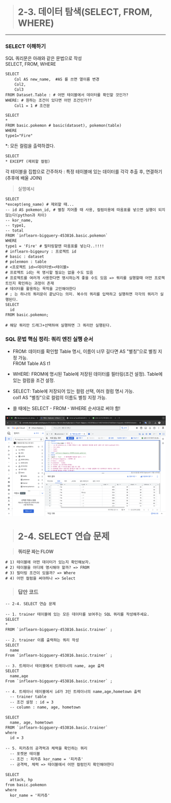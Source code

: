 > # 2-3. 데이터 탐색(SELECT, FROM, WHERE)
---
### SELECT 이해하기
SQL 쿼리문은 아래와 같은 문법으로 작성  
SELECT, FROM, WHERE
```
SELECT  
    Col AS new_name,  #AS 를 쓰면 열이름 변경
    Col2,  
    Col3  
FROM Dataset.Table : # 어떤 테이블에서 데이터를 확인할 것인가?
WHERE: # 원하는 조건이 있다면 어떤 조건인가??
    Col1 = 1 # 조건문
```
```
SELECT
*
FROM basic.pokemon # basic(dataset), pokemon(table)
WHERE
type1="Fire"
```
*: 모든 컬럼을 출력하겠다.
```
SELECT
* EXCEPT (제외할 컬럼)
```
각 테이블을 집합으로 간주하자 : 특정 테이블에 있는 데이터를 각각 추출 후, 연결하기(추후에 배울 JOIN)

> 실행예시
```
SELECT 
*except(eng_name) # 제외할 때...
-- id AS pokemon_id, # 별칭 지어줄 때 사용, 컬럼이용에 따옴표를 넣으면 실행이 되지 않는다(python과 차이)
-- kor_name,
-- type1,
-- total
FROM `inflearn-bigquery-453816.basic.pokemon` 
WHERE 
type1 = 'Fire' # 필터링할땐 따옴표를 넣는다..!!!!
# inflearn-bigqeury : 프로젝트 id
# basic : dataset
# polenmon : table
# <프로젝트 id><데이터셋><테이블>
# 프로젝트 id는 꼭 명시할 필요는 없을 수도 있음
# 프로젝트를 여러개 사용한다면 명시하는게 좋을 수도 있음 => 쿼리를 실행할때 어떤 프로젝트인지 확인하는 과정이 존재
# 데이터를 활용하는 목적을 고민해야한다
# ; 는 하나의 쿼리문이 끝났다는 의미. 복수의 쿼리를 입력하고 실행하면 각각의 쿼리가 실행된다.
SELECT
  id
FROM basic.pokemon;

# 해당 쿼리만 드래그+선택하여 실행하면 그 쿼리만 실행된다.
```
### SQL 문법 핵심 정리: 쿼리 엔진 실행 순서
- FROM: 데이터를 확인할 Table 명시, 이름이 너무 길다면 AS "별칭"으로 별칭 지정 가능.  
FROM Table AS t1

- WHERE: FROM에 명시된 Table에 저장된 데이터를 필터링(조건 설정). Table에 있는 컬럼을 조건 설정.

- SELECT: Table에 저장되어 있는 컬럼 선택, 여러 컬럼 명시 가능.  
col1 AS "별칭"으로 컬럼의 이름도 별칭 지정 가능.

* 쓸 때에는 SELECT - FROM - WHERE 순서대로 써야 함!

![](https://github.com/shylitboi/SQL/blob/b1e3b8a1d3511bb3410a42538e5c045b5b524480/Assignment_25_1/images/%E1%84%89%E1%85%B3%E1%84%8F%E1%85%B3%E1%84%85%E1%85%B5%E1%86%AB%E1%84%89%E1%85%A3%E1%86%BA%202025-03-22%20%E1%84%8B%E1%85%A9%E1%84%92%E1%85%AE%204.43.39.png)


># 2-4. SELECT 연습 문제

>  **쿼리문 짜는 FLOW**
```
# 1) 테이블에 어떤 데이터가 있는지 확인해보자.
# 2) 테이블을 어디에 명시해야 할까? => FROM
# 3) 필터링 조건이 있을까? => Where
# 4) 어떤 컬럼을 써야하나 => Select
```

>### 답안 코드
```
-- 2-4. SELECT 연습 문제

-- 1. trainer 테이블에 있는 모든 데이터를 보여주는 SQL 쿼리를 작성해주세요.
SELECT 
*
FROM `inflearn-bigquery-453816.basic.trainer` ;

-- 2. trainer 이름 출력하는 쿼리 작성
SELECT
  name  
From `inflearn-bigquery-453816.basic.trainer` ;

-- 3. 트레이너 테이블에서 트레이너의 name, age 출력
SELECT  
  name,age
From `inflearn-bigquery-453816.basic.trainer` ;

-- 4. 트레이너 테이블에서 id가 3인 트레이너의 name,age,hometown 출력
  -- trainer table
  -- 조건 설정 : id = 3
  -- column : name, age, hometown

SELECT
  name, age, hometown
FROM `inflearn-bigquery-453816.basic.trainer` 
where
  id = 3

-- 5. 피카츄의 공격력과 체력을 확인하는 쿼리
  -- 포켓몬 테이블
  -- 조건 : 피카츄 kor_name = '피카츄'
  -- 공격력, 체력 => 테이블에서 어떤 컬럼인지 확인해야한다

SELECT
  attack, hp
from basic.pokemon
where
  kor_name = '피카츄'
```
